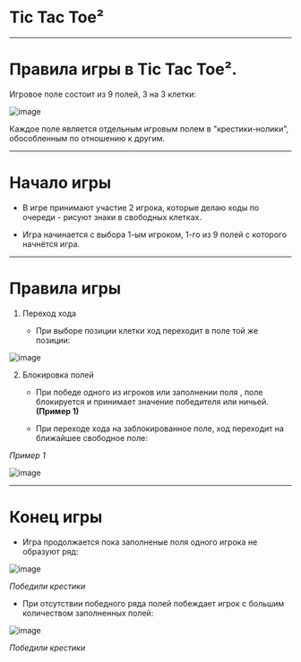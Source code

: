 # Tic Tac Toe²
---
# Правила игры в Tic Tac Toe².

Игровое поле состоит из 9 полей, 3 на 3 клетки:

![image](https://github.com/denisnumb/tictactoe_extended/assets/108686703/4ea964c0-47c1-4a32-91db-3e5ba66b3d7d)

Каждое поле является отдельным игровым полем в "крестики-нолики", обособленным по отношению к другим.

---
# Начало игры

* В игре принимают участие 2 игрока, которые делаю ходы по очереди - рисуют знаки в свободных клетках.

* Игра начинается с выбора 1-ым игроком, 1-го из 9 полей с которого начнётся игра.

---
# Правила игры

1. Переход хода

   * При выборе позиции клетки ход переходит в поле той же позиции:

![image](https://github.com/denisnumb/tictactoe_extended/assets/108686703/686407dd-87e0-4462-a931-f406a3318ee3)

2. Блокировка полей

   * При  победе одного из игроков или заполнении поля , поле блокируется и принимает значение победителя или ничьей.**(Пример 1)**

   * При переходе хода на заблокированное поле, ход переходит на ближайшее свободное поле:

  *Пример 1*

![image](https://github.com/denisnumb/tictactoe_extended/assets/108686703/33304e86-4acc-4492-aaec-496c1f56d9e4)

---
# Конец игры

* Игра продолжается пока заполненые поля одного игрока не образуют ряд:

![image](https://github.com/denisnumb/tictactoe_extended/assets/108686703/18782ab6-decd-411c-9a4b-b128c398566b)

*Победили крестики*


* При отсутствии победного ряда полей побеждает игрок с большим количеством заполненных полей:

![image](https://github.com/denisnumb/tictactoe_extended/assets/108686703/e76cb306-94ca-40db-b962-98729d9d1bfd)

*Победили крестики*
